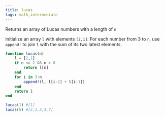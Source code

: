 ```yaml
---
title: lucas
tags: math,intermediate
---
```


Returns an array of Lucas numbers with a length of ```n```

Initialize an array ```l``` with elements ```[2,1]```. For each number from 3 to ```n```,
use ```append!``` to join ```l``` with the sum of its two latest elements. 

```jl
function lucas(n)
    l = [2,1]
    if n <= 2 && n > 0
        return l[n]
    end
    for i in 3:n
        append!(l, l[i-2] + l[i-1])
    end
    return l
end
```

```jl
lucas(1) #[1]
lucas(5) #[2,1,3,4,7]
```
